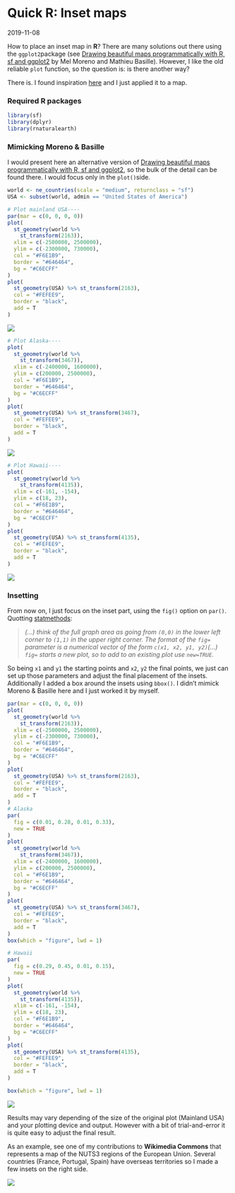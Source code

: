 Quick R: Inset maps
================
2019-11-08

How to place an inset map in **R**? There are many solutions out there
using the `ggplot2`package (see [Drawing beautiful maps programmatically
with R, sf and
ggplot2](https://www.r-spatial.org/r/2018/10/25/ggplot2-sf-3.html) by
Mel Moreno and Mathieu Basille). However, I like the old reliable `plot`
function, so the question is: is there another way?

There is. I found inspiration
[here](https://www.statmethods.net/advgraphs/layout.html) and I just
applied it to a map.

### Required R packages

``` r
library(sf)
library(dplyr)
library(rnaturalearth)
```

### Mimicking Moreno & Basille

I would present here an alternative version of [Drawing beautiful maps
programmatically with R, sf and
ggplot2](https://www.r-spatial.org/r/2018/10/25/ggplot2-sf-3.html), so
the bulk of the detail can be found there. I would focus only in the
`plot()`side.

``` r
world <- ne_countries(scale = "medium", returnclass = "sf")
USA <- subset(world, admin == "United States of America")

# Plot mainland USA----
par(mar = c(0, 0, 0, 0))
plot(
  st_geometry(world %>%
    st_transform(2163)),
  xlim = c(-2500000, 2500000),
  ylim = c(-2300000, 730000),
  col = "#F6E1B9",
  border = "#646464",
  bg = "#C6ECFF"
)
plot(
  st_geometry(USA) %>% st_transform(2163),
  col = "#FEFEE9",
  border = "black",
  add = T
)
```

<img src="2019-11-08-QuickR_files/figure-gfm/20191108_main-1.png" style="display: block; margin: auto;" />

``` r
# Plot Alaska----
plot(
  st_geometry(world %>%
    st_transform(3467)),
  xlim = c(-2400000, 1600000),
  ylim = c(200000, 2500000),
  col = "#F6E1B9",
  border = "#646464",
  bg = "#C6ECFF"
)
plot(
  st_geometry(USA) %>% st_transform(3467),
  col = "#FEFEE9",
  border = "black",
  add = T
)
```

<img src="2019-11-08-QuickR_files/figure-gfm/20191108_Alaska-1.png" style="display: block; margin: auto;" />

``` r
# Plot Hawaii----
plot(
  st_geometry(world %>%
    st_transform(4135)),
  xlim = c(-161, -154),
  ylim = c(18, 23),
  col = "#F6E1B9",
  border = "#646464",
  bg = "#C6ECFF"
)
plot(
  st_geometry(USA) %>% st_transform(4135),
  col = "#FEFEE9",
  border = "black",
  add = T
)
```

<img src="2019-11-08-QuickR_files/figure-gfm/20191108_Hawaii-1.png" style="display: block; margin: auto;" />

### Insetting

From now on, I just focus on the inset part, using the `fig()` option on
`par()`. Quotting
[statmethods](https://www.statmethods.net/advgraphs/layout.html):

> *(…) think of the full graph area as going from `(0,0)` in the lower
> left corner to `(1,1)` in the upper right corner. The format of the
> `fig=` parameter is a numerical vector of the form `c(x1, x2, y1,
> y2)`(…) `fig=` starts a new plot, so to add to an existing plot use
> `new=TRUE`.*

So being `x1` and `y1` the starting points and `x2`, `y2` the final
points, we just can set up those parameters and adjust the final
placement of the insets. Additionally I added a box around the insets
using `bbox()`. I didn’t mimick Moreno & Basille here and I just worked
it by myself.

``` r
par(mar = c(0, 0, 0, 0))
plot(
  st_geometry(world %>%
    st_transform(2163)),
  xlim = c(-2500000, 2500000),
  ylim = c(-2300000, 730000),
  col = "#F6E1B9",
  border = "#646464",
  bg = "#C6ECFF"
)
plot(
  st_geometry(USA) %>% st_transform(2163),
  col = "#FEFEE9",
  border = "black",
  add = T
)
# Alaska
par(
  fig = c(0.01, 0.28, 0.01, 0.33),
  new = TRUE
)
plot(
  st_geometry(world %>%
    st_transform(3467)),
  xlim = c(-2400000, 1600000),
  ylim = c(200000, 2500000),
  col = "#F6E1B9",
  border = "#646464",
  bg = "#C6ECFF"
)
plot(
  st_geometry(USA) %>% st_transform(3467),
  col = "#FEFEE9",
  border = "black",
  add = T
)
box(which = "figure", lwd = 1)

# Hawaii
par(
  fig = c(0.29, 0.45, 0.01, 0.15),
  new = TRUE
)
plot(
  st_geometry(world %>%
    st_transform(4135)),
  xlim = c(-161, -154),
  ylim = c(18, 23),
  col = "#F6E1B9",
  border = "#646464",
  bg = "#C6ECFF"
)
plot(
  st_geometry(USA) %>% st_transform(4135),
  col = "#FEFEE9",
  border = "black",
  add = T
)

box(which = "figure", lwd = 1)
```

<img src="2019-11-08-QuickR_files/figure-gfm/20191108_inset-1.png" style="display: block; margin: auto;" />

Results may vary depending of the size of the original plot (Mainland
USA) and your plotting device and output. However with a bit of
trial-and-error it is quite easy to adjust the final result.

As an example, see one of my contributions to **Wikimedia Commons** that
represents a map of the NUTS3 regions of the European Union. Several
countries (France, Portugal, Spain) have overseas territories so I made
a few insets on the right side.

<img src="https://upload.wikimedia.org/wikipedia/commons/thumb/4/46/Population_density_by_NUTS_3_region_%282017%29.svg/1000px-Population_density_by_NUTS_3_region_%282017%29.svg.png">
